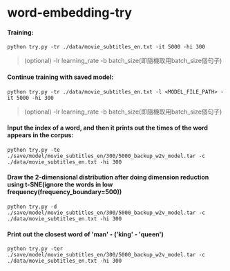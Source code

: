 # word-embedding-try
#### Training:
```
python try.py -tr ./data/movie_subtitles_en.txt -it 5000 -hi 300
```
> (optional) -lr learning_rate -b batch_size(即隨機取用batch_size個句子)
#### Continue training with saved model:
```
python try.py -tr ./data/movie_subtitles_en.txt -l <MODEL_FILE_PATH> -it 5000 -hi 300
```
> (optional) -lr learning_rate -b batch_size(即隨機取用batch_size個句子)
#### Input the index of a word, and then it prints out the times of the word appears in the corpus:
```
python try.py -te ./save/model/movie_subtitles_en/300/5000_backup_w2v_model.tar -c ./data/movie_subtitles_en.txt -hi 300
```
#### Draw the 2-dimensional distribution after doing dimension reduction using t-SNE(ignore the words in low frequency(frequency_boundary=500))
```
python try.py -d ./save/model/movie_subtitles_en/300/5000_backup_w2v_model.tar -c ./data/movie_subtitles_en.txt -hi 300
```
#### Print out the closest word of 'man' - ('king' - 'queen')
```
python try.py -ter ./save/model/movie_subtitles_en/300/5000_backup_w2v_model.tar -c ./data/movie_subtitles_en.txt -hi 300
```
